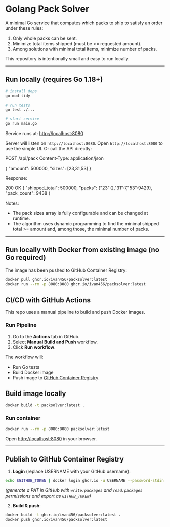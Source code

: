 # Golang Pack Solver

A minimal Go service that computes which packs to ship to satisfy an order under these rules:

1. Only whole packs can be sent.
2. Minimize total items shipped (must be >= requested amount).
3. Among solutions with minimal total items, minimize number of packs.

This repository is intentionally small and easy to run locally.

---

## Run locally (requires Go 1.18+)

```bash
# install deps
go mod tidy

# run tests
go test ./...

# start service
go run main.go
```

Service runs at: [http://localhost:8080](http://localhost:8080)

Server will listen on `http://localhost:8080`.
Open `http://localhost:8080` to use the simple UI. Or call the API directly:

POST /api/pack
Content-Type: application/json

{
  "amount": 500000,
  "sizes": [23,31,53]
}

Response:

200 OK
{
  "shipped_total": 500000,
  "packs": {"23":2,"31":7,"53":9429},
  "pack_count": 9438
}

Notes:
- The pack sizes array is fully configurable and can be changed at runtime.
- The algorithm uses dynamic programming to find the minimal shipped total >= amount and, among those, the minimal number of packs.

---

## Run locally with Docker from existing image (no Go required)

The image has been pushed to GitHub Container Registry:

```bash
docker pull ghcr.io/ivan456/packsolver:latest
docker run --rm -p 8080:8080 ghcr.io/ivan456/packsolver:latest
```


## CI/CD with GitHub Actions

This repo uses a manual pipeline to build and push Docker images.

### Run Pipeline
1. Go to the **Actions** tab in GitHub.
2. Select **Manual Build and Push** workflow.
3. Click **Run workflow**.

The workflow will:
- Run Go tests
- Build Docker image
- Push image to [GitHub Container Registry](https://ghcr.io)


## Build image locally

```bash
docker build -t packsolver:latest .
```

### Run container

```bash
docker run --rm -p 8080:8080 packsolver:latest
```

Open [http://localhost:8080](http://localhost:8080) in your browser.

---

## Publish to GitHub Container Registry

1. **Login** (replace USERNAME with your GitHub username):

```bash
echo $GITHUB_TOKEN | docker login ghcr.io -u USERNAME --password-stdin
```

*(generate a PAT in GitHub with `write:packages` and `read:packages` permissions and export as `GITHUB_TOKEN`)*

2. **Build & push**:

```bash
docker build -t ghcr.io/ivan456/packsolver:latest .
docker push ghcr.io/ivan456/packsolver:latest
```

